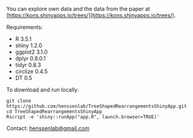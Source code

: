 You can explore own data and the data from the paper at [https://kons.shinyapps.io/trees/](https://kons.shinyapps.io/trees/). 

Requirements: 
- R 3.5.1
- shiny 1.2.0 
- ggplot2 3.1.0
- dplyr 0.8.0.1
- tidyr 0.8.3
- circlize 0.4.5
- DT 0.5

To download and run locally:
```
git clone https://github.com/henssenlab/TreeShapedRearrangementsShinyApp.git
cd TreeShapedRearrangementsShinyApp
Rscript -e 'shiny::runApp("app.R", launch.browser=TRUE)'
```

Contact: henssenlab@gmail.com
